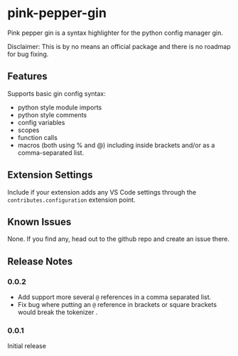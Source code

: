 # pink-pepper-gin

Pink pepper gin is a syntax highlighter for the python config manager gin.

Disclaimer: This is by no means an official package and there is no roadmap
for bug fixing.

## Features

Supports basic gin config syntax:

* python style module imports
* python style comments
* config variables
* scopes
* function calls
* macros (both using % and @) including inside brackets and/or as a
comma-separated list.

## Extension Settings

Include if your extension adds any VS Code settings through the
`contributes.configuration` extension point.

## Known Issues

None. If you find any, head out to the github repo and create an issue there.

## Release Notes

### 0.0.2
* Add support more several `@` references in a comma separated list.
* Fix bug where putting an `@` reference in brackets or square brackets would
break the tokenizer .

### 0.0.1
Initial release

